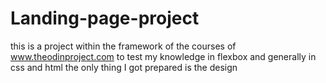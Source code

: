 # Landing-page-project
this is a project within the framework of the courses of www.theodinproject.com to test my knowledge in flexbox and generally in css and html the only thing I got prepared is the design
